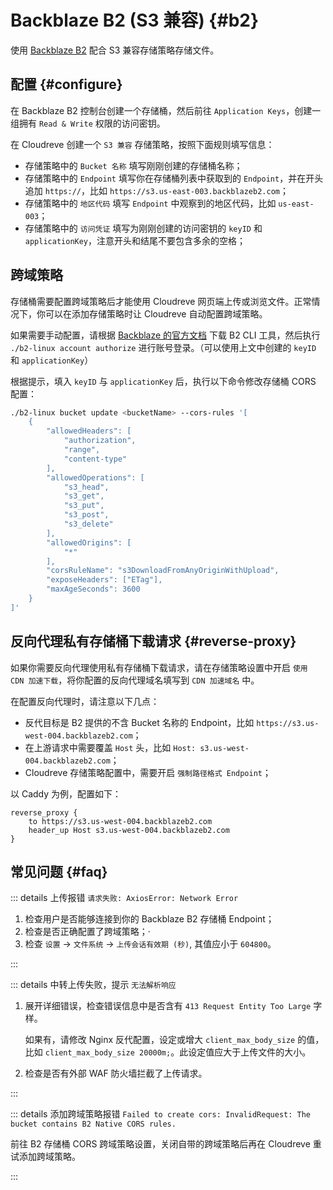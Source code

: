# Backblaze B2 (S3 兼容) {#b2}

使用 [Backblaze B2](https://www.backblaze.com/b2/cloud-storage-pricing.html) 配合 S3 兼容存储策略存储文件。

## 配置 {#configure}

在 Backblaze B2 控制台创建一个存储桶，然后前往 `Application Keys`，创建一组拥有 `Read & Write` 权限的访问密钥。

在 Cloudreve 创建一个 `S3 兼容` 存储策略，按照下面规则填写信息：

- 存储策略中的 `Bucket 名称` 填写刚刚创建的存储桶名称；
- 存储策略中的 `Endpoint` 填写你在存储桶列表中获取到的 `Endpoint`，并在开头追加 `https://`，比如 `https://s3.us-east-003.backblazeb2.com`；
- 存储策略中的 `地区代码` 填写 `Endpoint` 中观察到的地区代码，比如 `us-east-003`；
- 存储策略中的 `访问凭证` 填写为刚刚创建的访问密钥的 `keyID` 和 `applicationKey`，注意开头和结尾不要包含多余的空格；

## 跨域策略

存储桶需要配置跨域策略后才能使用 Cloudreve 网页端上传或浏览文件。正常情况下，你可以在添加存储策略时让 Cloudreve 自动配置跨域策略。

如果需要手动配置，请根据 [Backblaze 的官方文档](https://www.backblaze.com/docs/cloud-storage-command-line-tools) 下载 B2 CLI 工具，然后执行 `./b2-linux account authorize` 进行账号登录。（可以使用上文中创建的 `keyID` 和 `applicationKey`）

根据提示，填入 `keyID` 与 `applicationKey` 后，执行以下命令修改存储桶 CORS 配置：

```bash
./b2-linux bucket update <bucketName> --cors-rules '[
    {
        "allowedHeaders": [
            "authorization",
            "range",
            "content-type"
        ],
        "allowedOperations": [
            "s3_head",
            "s3_get",
            "s3_put",
            "s3_post",
            "s3_delete"
        ],
        "allowedOrigins": [
            "*"
        ],
        "corsRuleName": "s3DownloadFromAnyOriginWithUpload",
        "exposeHeaders": ["ETag"],
        "maxAgeSeconds": 3600
    }
]'
```

## 反向代理私有存储桶下载请求 {#reverse-proxy}

如果你需要反向代理使用私有存储桶下载请求，请在存储策略设置中开启 `使用 CDN 加速下载`，将你配置的反向代理域名填写到 `CDN 加速域名` 中。

在配置反向代理时，请注意以下几点：

- 反代目标是 B2 提供的不含 Bucket 名称的 Endpoint，比如 `https://s3.us-west-004.backblazeb2.com`；
- 在上游请求中需要覆盖 `Host` 头，比如 `Host: s3.us-west-004.backblazeb2.com`；
- Cloudreve 存储策略配置中，需要开启 `强制路径格式 Endpoint`；

以 Caddy 为例，配置如下：

```text
reverse_proxy {
    to https://s3.us-west-004.backblazeb2.com
    header_up Host s3.us-west-004.backblazeb2.com
}
```

## 常见问题 {#faq}

::: details 上传报错 `请求失败: AxiosError: Network Error`

1. 检查用户是否能够连接到你的 Backblaze B2 存储桶 Endpoint；
2. 检查是否正确配置了跨域策略；·
3. 检查 `设置` -> `文件系统` -> `上传会话有效期 (秒)`, 其值应小于 `604800`。

:::

::: details 中转上传失败，提示 `无法解析响应`

1. 展开详细错误，检查错误信息中是否含有 `413 Request Entity Too Large` 字样。

   如果有，请修改 Nginx 反代配置，设定或增大 `client_max_body_size` 的值，比如 `client_max_body_size 20000m;`。此设定值应大于上传文件的大小。

2. 检查是否有外部 WAF 防火墙拦截了上传请求。

:::

::: details 添加跨域策略报错 `Failed to create cors: InvalidRequest: The bucket contains B2 Native CORS rules.`

前往 B2 存储桶 CORS 跨域策略设置，关闭自带的跨域策略后再在 Cloudreve 重试添加跨域策略。

:::
